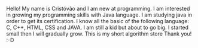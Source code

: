 <!DOCTYPE html>

  Hello! My name is Cristóvão and I am new at programming. 
  I am interested in growing my programming skills with Java language. I am studying java in order to get its certification. 
  I know all the basic of the following language:  C, C++, HTML, CSS and JAVA.
  I am still a kid but about to go big.
  I started small then I will gradually grow.
  This is my short algorithm store
  Thank you! :-D
  
</html>
